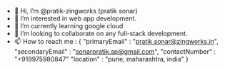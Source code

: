 - 👋 Hi, I’m @pratik-zingworks (pratik sonar)
- 👀 I’m interested in web app development.
- 🌱 I’m currently learning google cloud
- 💞️ I’m looking to collaborate on any full-stack development.
- 📫 How to reach me : {
        "primaryEmail" : "pratik.sonar@zingworks.in",
        "secondaryEmail" : "sonarpratik.sp@gmail.com",
        "contactNumber" : "+919975980847"
        "location" : "pune, maharashtra, india"
      }

<!---
pratik-zingworks/pratik-zingworks is a ✨ special ✨ repository because its `README.md` (this file) appears on your GitHub profile.
You can click the Preview link to take a look at your changes.
--->
